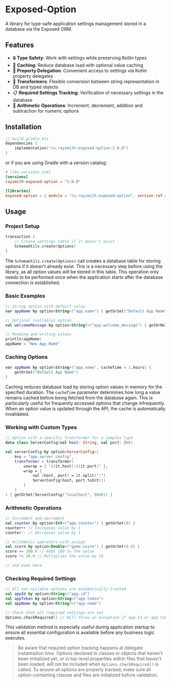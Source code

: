 # Exposed-Option

A library for type-safe application settings management stored in a database via the Exposed ORM.

## Features

- 🔒 **Type Safety**: Work with settings while preserving Kotlin types
- 🧠 **Caching**: Reduce database load with optional value caching
- 🔄 **Property Delegation**: Convenient access to settings via Kotlin property delegates
- 🔧 **Transformers**: Flexible conversion between string representation in DB and typed objects
- 📋 **Required Settings Tracking**: Verification of necessary settings in the database
- 🧮 **Arithmetic Operations**: Increment, decrement, addition and subtraction for numeric options

## Installation

```kotlin
// build.gradle.kts
dependencies {
    implementation("ru.raysmith:exposed-option:3.0.0")
}
```

or if you are using Gradle with a version catalog:
```toml
# libs.versions.toml
[versions]
raysmith-exposed-option = "3.0.0"

[libraries]
exposed-option = { module = "ru.raysmith:exposed-option", version.ref = "raysmith-exposed-option" }
```

## Usage

### Project Setup

```kotlin
transaction {
    // Create settings table if it doesn't exist
    SchemaUtils.create(Options)
}
```
The `SchemaUtils.create(Options)` call creates a database table for storing options if it doesn't already exist.
This is a necessary step before using the library, as all option values will be stored in this table.
This operation only needs to be performed once when the application starts after the database connection is established.

### Basic Examples

```kotlin
// String option with default value
var appName by option<String>("app.name") { getOrSet("Default App Name") }

// Optional (nullable) option
val welcomeMessage by option<String?>("app.welcome_message") { getOrNull() }

// Reading and writing values
println(appName)
appName = "New App Name"
```

### Caching Options

```kotlin
var appName by option<String>("app.name", cacheTime = 1.hours) { 
    getOrSet("Default App Name") 
}
```

Caching reduces database load by storing option values in memory for the specified duration. 
The `cacheTime` parameter determines how long a value remains cached before being fetched from the database again. 
This is particularly useful for frequently accessed options that change infrequently. 
When an option value is updated through the API, the cache is automatically invalidated.

[//]: # (TODO: Add link to utils library with Cachable docs)

### Working with Custom Types

```kotlin
// Option with a specific transformer for a complex type
data class ServerConfig(val host: String, val port: Int)

val serverConfig by option<ServerConfig>(
    key = "app.server_config",
    transformer = transformer(
        unwrap = { "${it.host}:${it.port}" },
        wrap = {
            val (host, port) = it.split(":")
            ServerConfig(host, port.toInt())
        }
    )
) { getOrSet(ServerConfig("localhost", 8080)) }
```

### Arithmetic Operations

```kotlin
// Increment and decrement
val counter by option<Int>("app.counter") { getOrSet(0) }
counter++ // Increases value by 1
counter-- // Decreases value by 1

// Arithmetic operators with assign
val score by option<Double>("game.score") { getOrSet(0.0) }
score += 100.0 // Adds 100 to the value
score *= 10.0 // Multiplies the value by 10

// and even more
```

### Checking Required Settings

```kotlin
// All non-nullable options are automatically tracked
val appId by option<String>("app.id")
val appToken by option<String>("app.token")
val appName by option<String?>("app.name")

// Check that all required settings are set
Options.checkRequired() // Will throw an exception if app.id or app.token options are not set
```
This validation method is especially useful during application startup to ensure all essential configuration is 
available before any business logic executes.

> Be aware that required option tracking happens at delegate instantiation time. 
> Options declared in classes or objects that haven't been initialized yet, or in top-level properties within files
> that haven't been loaded, will not be included when `Options.checkRequired()` is called. 
> To ensure all options are properly tracked, make sure all option-containing classes and files are initialized before
> validation.